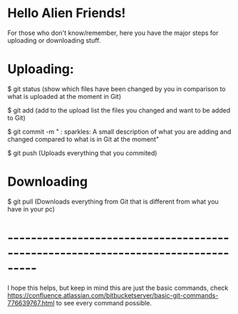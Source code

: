 # Hello Alien Friends!
For those who don't know/remember, here you have the major steps for uploading or downloading stuff.

# Uploading:
$ git status     (show which files have been changed by you in comparison to what is uploaded at the moment in Git)

$ git add <files you changed>    (add to the upload list the files you changed and want to be added to Git)

$ git commit -m " : sparkles: A small description of what you are adding and changed compared to what is in Git at the moment" 

$ git push     (Uploads everything that you commited)


# Downloading
$ git pull    (Downloads everything from Git that is different from what you have in your pc)

# ---------------------------------------------------------------------------------


I hope this helps, but keep in mind this are just the basic commands, check https://confluence.atlassian.com/bitbucketserver/basic-git-commands-776639767.html to see every command possible.
